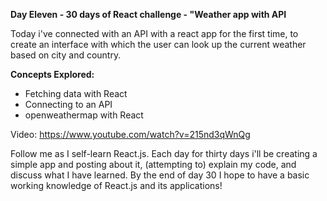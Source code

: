 **Day Eleven - 30 days of React challenge - "Weather app with API**

Today i've connected with an API with a react app for the first time, to create an interface with which the user can look up the current weather based on city and country.

**Concepts Explored:**
- Fetching data with React
- Connecting to an API
- openweathermap with React

Video: https://www.youtube.com/watch?v=215nd3qWnQg

Follow me as I self-learn React.js. Each day for thirty days i'll be creating a simple app and posting about it, (attempting to) explain my code, and discuss what I have learned. By the end of day 30 I hope to have a basic working knowledge of React.js and its applications!
 
